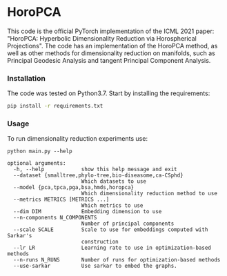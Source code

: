 # HoroPCA

This code is the official PyTorch implementation of the ICML 2021 paper: "HoroPCA: Hyperbolic Dimensionality Reduction via Horospherical Projections".
The code has an implementation of the HoroPCA method, as well as other methods for dimensionality reduction on manifolds, such as Principal Geodesic Analysis and tangent Principal Component Analysis.  

### Installation 

The code was tested on Python3.7. Start by installing the requirements: 
```bash
pip install -r requirements.txt
```

### Usage 

To run dimensionality reduction experiments use: 

```
python main.py --help

optional arguments:
  -h, --help            show this help message and exit
  --dataset {smalltree,phylo-tree,bio-diseasome,ca-CSphd}
                        Which datasets to use
  --model {pca,tpca,pga,bsa,hmds,horopca}
                        Which dimensionality reduction method to use
  --metrics METRICS [METRICS ...]
                        Which metrics to use
  --dim DIM             Embedding dimension to use
  --n-components N_COMPONENTS
                        Number of principal components
  --scale SCALE         Scale to use for embeddings computed with Sarkar's
                        construction
  --lr LR               Learning rate to use in optimization-based methods
  --n-runs N_RUNS       Number of runs for optimization-based methods
  --use-sarkar          Use sarkar to embed the graphs.
```